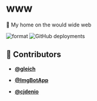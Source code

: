 <!-- DO NOT REMOVE - contributor_list:data:start:["gleich", "ImgBotApp", "cjdenio"]:end -->

# www

🏡 My home on the would wide web

![format](https://github.com/gleich/www/workflows/format/badge.svg)
![GitHub deployments](https://img.shields.io/github/deployments/gleich/www/production?label=Deployment&logo=vercel)

<!-- DO NOT REMOVE - contributor_list:start -->

## 👥 Contributors

- **[@gleich](https://github.com/gleich)**

- **[@ImgBotApp](https://github.com/ImgBotApp)**

- **[@cjdenio](https://github.com/cjdenio)**

<!-- DO NOT REMOVE - contributor_list:end -->
